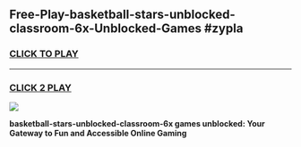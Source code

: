 
## Free-Play-basketball-stars-unblocked-classroom-6x-Unblocked-Games #zypla
<h3>
<a href="https://news.freeplayer.one?title=basketball-stars-unblocked-classroom-6x&ref=8M">CLICK TO PLAY</a></h3>
<hr>

<h3>
<a href="https://news.freeplayer.one?title=basketball-stars-unblocked-classroom-6x&ref=8M">CLICK 2 PLAY</a>
  
</h3>

<a href="https://news.freeplayer.one?title=basketball-stars-unblocked-classroom-6x&ref=8M"><img src="https://clearcache.store/games.png"></a>


**basketball-stars-unblocked-classroom-6x games unblocked: Your Gateway to Fun and Accessible Online Gaming**

